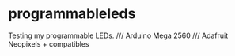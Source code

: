 # programmableleds
Testing my programmable LEDs. /// Arduino Mega 2560 /// Adafruit Neopixels + compatibles

